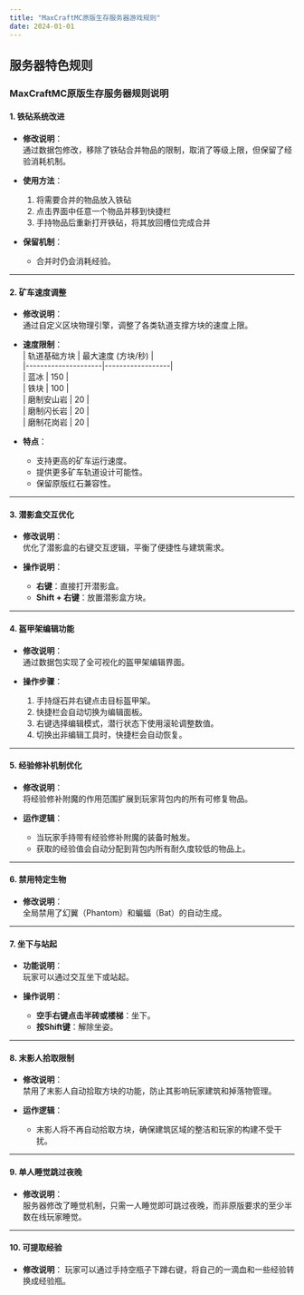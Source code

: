 ```yaml
---
title: "MaxCraftMC原版生存服务器游戏规则"
date: 2024-01-01
---
```


## 服务器特色规则

### MaxCraftMC原版生存服务器规则说明

#### 1. 铁砧系统改进
- **修改说明**：  
  通过数据包修改，移除了铁砧合并物品的限制，取消了等级上限，但保留了经验消耗机制。
  
- **使用方法**：  
  1. 将需要合并的物品放入铁砧  
  2. 点击界面中任意一个物品并移到快捷栏  
  3. 手持物品后重新打开铁砧，将其放回槽位完成合并  

- **保留机制**：  
  - 合并时仍会消耗经验。

---

#### 2. 矿车速度调整
- **修改说明**：  
  通过自定义区块物理引擎，调整了各类轨道支撑方块的速度上限。

- **速度限制**：  
  | 轨道基础方块        | 最大速度 (方块/秒) |  
  |---------------------|------------------|  
  | 蓝冰                | 150             |  
  | 铁块                | 100             |  
  | 磨制安山岩          | 20              |  
  | 磨制闪长岩          | 20              |  
  | 磨制花岗岩          | 20              |

- **特点**：  
  - 支持更高的矿车运行速度。  
  - 提供更多矿车轨道设计可能性。  
  - 保留原版红石兼容性。

---

#### 3. 潜影盒交互优化
- **修改说明**：  
  优化了潜影盒的右键交互逻辑，平衡了便捷性与建筑需求。

- **操作说明**：  
  - **右键**：直接打开潜影盒。  
  - **Shift + 右键**：放置潜影盒方块。

---

#### 4. 盔甲架编辑功能
- **修改说明**：  
  通过数据包实现了全可视化的盔甲架编辑界面。

- **操作步骤**：  
  1. 手持燧石并右键点击目标盔甲架。  
  2. 快捷栏会自动切换为编辑面板。  
  3. 右键选择编辑模式，潜行状态下使用滚轮调整数值。  
  4. 切换出非编辑工具时，快捷栏会自动恢复。

---

#### 5. 经验修补机制优化
- **修改说明**：  
  将经验修补附魔的作用范围扩展到玩家背包内的所有可修复物品。

- **运作逻辑**：  
  - 当玩家手持带有经验修补附魔的装备时触发。  
  - 获取的经验值会自动分配到背包内所有耐久度较低的物品上。

---

#### 6. 禁用特定生物
- **修改说明**：  
  全局禁用了幻翼（Phantom）和蝙蝠（Bat）的自动生成。

---

#### 7. 坐下与站起
- **功能说明**：  
  玩家可以通过交互坐下或站起。

- **操作说明**：  
  - **空手右键点击半砖或楼梯**：坐下。  
  - **按Shift键**：解除坐姿。

---

#### 8. 末影人拾取限制
- **修改说明**：  
  禁用了末影人自动拾取方块的功能，防止其影响玩家建筑和掉落物管理。

- **运作逻辑**：  
  - 末影人将不再自动拾取方块，确保建筑区域的整洁和玩家的构建不受干扰。  

---

#### 9. 单人睡觉跳过夜晚
- **修改说明**：  
  服务器修改了睡觉机制，只需一人睡觉即可跳过夜晚，而非原版要求的至少半数在线玩家睡觉。

---

#### 10. 可提取经验

- **修改说明**：
  玩家可以通过手持空瓶子下蹲右键，将自己的一滴血和一些经验转换成经验瓶。
